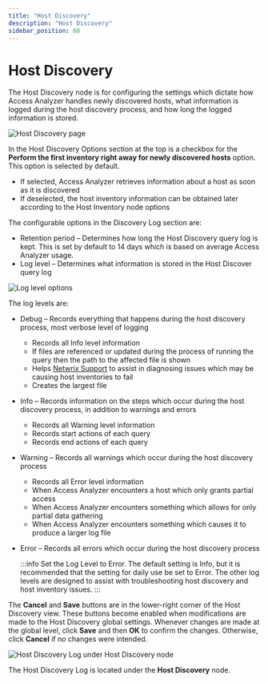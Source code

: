 ```yaml
---
title: "Host Discovery"
description: "Host Discovery"
sidebar_position: 60
---
```


# Host Discovery

The Host Discovery node is for configuring the settings which dictate how Access Analyzer handles
newly discovered hosts, what information is logged during the host discovery process, and how long
the logged information is stored.

![Host Discovery page](/images/accessanalyzer/12.0/admin/settings/hostdiscovery.webp)

In the Host Discovery Options section at the top is a checkbox for the **Perform the first inventory
right away for newly discovered hosts** option. This option is selected by default.

- If selected, Access Analyzer retrieves information about a host as soon as it is discovered
- If deselected, the host inventory information can be obtained later according to the Host
  Inventory node options

The configurable options in the Discovery Log section are:

- Retention period – Determines how long the Host Discovery query log is kept. This is set by
  default to 14 days which is based on average Access Analyzer usage.
- Log level – Determines what information is stored in the Host Discover query log

![Log level options](/images/accessanalyzer/12.0/admin/settings/hostdiscoveryloglevels.webp)

The log levels are:

- Debug – Records everything that happens during the host discovery process, most verbose level of
  logging

    - Records all Info level information
    - If files are referenced or updated during the process of running the query then the path to
      the affected file is shown
    - Helps [Netwrix Support](https://www.netwrix.com/support.html) to assist in diagnosing issues
      which may be causing host inventories to fail
    - Creates the largest file

- Info – Records information on the steps which occur during the host discovery process, in addition
  to warnings and errors

    - Records all Warning level information
    - Records start actions of each query
    - Records end actions of each query

- Warning – Records all warnings which occur during the host discovery process

    - Records all Error level information
    - When Access Analyzer encounters a host which only grants partial access
    - When Access Analyzer encounters something which allows for only partial data gathering
    - When Access Analyzer encounters something which causes it to produce a larger log file

- Error – Records all errors which occur during the host discovery process

    :::info
    Set the Log Level to Error. The default setting is Info, but it is
    recommended that the setting for daily use be set to Error. The other log levels are designed to
    assist with troubleshooting host discovery and host inventory issues.
    :::


The **Cancel** and **Save** buttons are in the lower-right corner of the Host Discovery view. These
buttons become enabled when modifications are made to the Host Discovery global settings. Whenever
changes are made at the global level, click **Save** and then **OK** to confirm the changes.
Otherwise, click **Cancel** if no changes were intended.

![Host Discovery Log under Host Discovery node](/images/accessanalyzer/12.0/admin/settings/hostdiscoverylog.webp)

The Host Discovery Log is located under the **Host Discovery** node.

